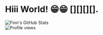# Hiii World! 😁😁 [][][][].

![Finn's GitHub Stats](https://github-readme-stats.vercel.app/api?username=zuckclaw&show_icons=true&theme=tokyonight)<br>
![Profile views](https://komarev.com/ghpvc/?username=zuckclaw&color=blue)



<!--
**zuckclaw/zuckclaw** is a ✨ _special_ ✨ repository because its `README.md` (this file) appears on your GitHub profile.

Here are some ideas to get you started:

- 🔭 I’m currently working on ...
- 🌱 I’m currently learning ...
- 👯 I’m looking to collaborate on ...
- 🤔 I’m looking for help with ...
- 💬 Ask me about ...
- 📫 How to reach me: ...
- 😄 Pronouns: ...
- ⚡ Fun fact: ...
-->
